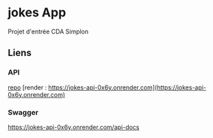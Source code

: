 # jokes App
Projet d'entrée CDA Simplon

## Liens

### API
[repo](https://github.com/augustinfloren/jokes-api)
[render : https://jokes-api-0x6y.onrender.com](https://jokes-api-0x6y.onrender.com)

### Swagger
https://jokes-api-0x6y.onrender.com/api-docs
